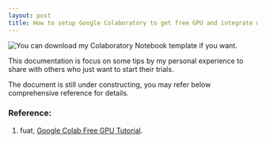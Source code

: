 ```yaml
---
layout: post
title: How to setup Google Colaboratory to get free GPU and integrate with Google drive?
---
```


![You can download my Colaboratory Notebook template](/resources/GoogleColaboratoryNotebookTemplate.ipynb) if you want.

This documentation is focus on some tips by my personal experience to share with others who just want to start their trials. 

The document is still under constructing, you may refer below comprehensive reference for details.

### Reference:
1. fuat, [Google Colab Free GPU Tutorial](https://medium.com/deep-learning-turkey/google-colab-free-gpu-tutorial-e113627b9f5d).

